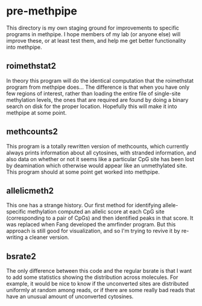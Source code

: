 pre-methpipe
============

This directory is my own staging ground for improvements to specific
programs in methpipe. I hope members of my lab (or anyone else) will
improve these, or at least test them, and help me get better
functionality into methpipe.

roimethstat2
------------

In theory this program will do the identical computation that the
roimethstat program from methpipe does... The difference is that when
you have only few regions of interest, rather than loading the entire
file of single-site methylation levels, the ones that are required are
found by doing a binary search on disk for the proper
location. Hopefully this will make it into methpipe at some point.

methcounts2
-----------

This program is a totally rewritten version of methcounts, which
currently always prints information about all cytosines, with stranded
information, and also data on whether or not it seems like a
particular CpG site has been lost by deamination which otherwise would
appear like an unmethylated site. This program should at some point
get worked into methpipe.


allelicmeth2
------------

This one has a strange history. Our first method for identifying
allele-specific methylation computed an allelic score at each CpG site
(corresponding to a pair of CpGs) and then identified peaks in that
score. It was replaced when Fang developed the amrfinder program. But
this approach is still good for visualization, and so I'm trying to
revive it by re-writing a cleaner version.

bsrate2
-------

The only difference between this code and the regular bsrate is that I
want to add some statistics showing the distribution across
molecules. For example, it would be nice to know if the unconverted
sites are distributed uniformly at random among reads, or if there are
some really bad reads that have an unusual amount of unconverted
cytosines.
